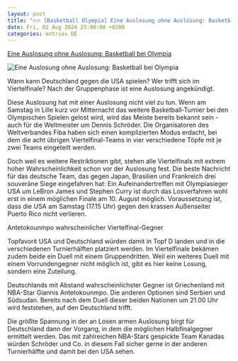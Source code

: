 ```yaml
---
layout: post
title: "🔥🔥 [Basketball Olympia] Eine Auslosung ohne Auslosung: Basketball bei Olympia"
date: Fri, 02 Aug 2024 23:00:00 +0200
categories: entries DE
---
```

[Eine Auslosung ohne Auslosung: Basketball bei Olympia](https://www.mainpost.de/sport/eine-auslosung-ohne-auslosung-basketball-bei-olympia-art-11584369)

![Eine Auslosung ohne Auslosung: Basketball bei Olympia](https://www.mainpost.de/storage/image/7/7/9/7/10567977_paris-2024-basketball_teaser-social-sharing_1CHtEa_yjzPc9.jpg)

Wann kann Deutschland gegen die USA spielen? Wer trifft sich im Viertelfinale? Nach der Gruppenphase ist eine Auslosung angekündigt.

Diese Auslosung hat mit einer Auslosung nicht viel zu tun. Wenn am Samstag in Lille kurz vor Mitternacht das weitere Basketball-Turnier bei den Olympischen Spielen gelost wird, wird das Meiste bereits bekannt sein - auch für die Weltmeister um Dennis Schröder. Die Organisatoren des Weltverbandes Fiba haben sich einen komplizierten Modus erdacht, bei dem die acht übrigen Viertelfinal-Teams in vier verschiedene Töpfe mit je zwei Teams eingeteilt werden.

Doch weil es weitere Restriktionen gibt, stehen alle Viertelfinals mit extrem hoher Wahrscheinlichkeit schon vor der Auslosung fest. Die beste Nachricht für das deutsche Team, das gegen Japan, Brasilien und Frankreich drei souveräne Siege eingefahren hat: Ein Aufeinandertreffen mit Olympiasieger USA um LeBron James und Stephen Curry ist durch das Losverfahren wohl erst in einem möglichen Finale am 10. August möglich. Voraussetzung ist, dass die USA am Samstag (17.15 Uhr) gegen den krassen Außenseiter Puerto Rico nicht verlieren.

Antetokounmpo wahrscheinlicher Viertelfinal-Gegner

Topfavorit USA und Deutschland würden damit in Topf D landen und in die verschiedenen Turnierhälften platziert werden. Im Viertelfinale bekämen zudem beide ein Duell mit einem Gruppendritten. Weil ein weiteres Duell mit einem Vorrundengegner nicht möglich ist, gibt es hier keine Losung, sondern eine Zuteilung.

Deutschlands mit Abstand wahrscheinlichster Gegner ist Griechenland mit NBA-Star Giannis Antetokounmpo. Die anderen Optionen sind Serbien und Südsudan. Bereits nach dem Duell dieser beiden Nationen um 21.00 Uhr wird feststehen, auf den Deutschland trifft.

Die größte Spannung in der an Losen armen Auslosung birgt für Deutschland dann der Vorgang, in dem die möglichen Halbfinalgegner ermittelt werden. Das mit zahlreichen NBA-Stars gespickte Team Kanadas würden Schröder und Co. in diesem Fall sicher gerne in der anderen Turnierhälfte und damit bei den USA sehen.

